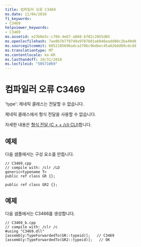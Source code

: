 ```yaml
---
title: 컴파일러 오류 C3469
ms.date: 11/04/2016
f1_keywords:
- C3469
helpviewer_keywords:
- C3469
ms.assetid: e23b0e5c-c704-4e67-a868-bf02c2055d85
ms.openlocfilehash: 7ae0b7b779749a9787601a6046eadd80c2ba49d0
ms.sourcegitcommit: 6052185696adca270bc9bdbec45a626dd89cdcdd
ms.translationtype: MT
ms.contentlocale: ko-KR
ms.lasthandoff: 10/31/2018
ms.locfileid: "50571069"
---
```

# <a name="compiler-error-c3469"></a>컴파일러 오류 C3469

'type': 제네릭 클래스는 전달할 수 없습니다.

제네릭 클래스에서 형식 전달을 사용할 수 없습니다.

자세한 내용은 [형식 전달 (C + + /cli CLI)](../../windows/type-forwarding-cpp-cli.md)합니다.

## <a name="example"></a>예제

다음 샘플에서는 구성 요소를 만듭니다.

```
// C3469.cpp
// compile with: /clr /LD
generic<typename T>
public ref class GR {};

public ref class GR2 {};
```

## <a name="example"></a>예제

다음 샘플에서는 C3466를 생성합니다.

```
// C3469_b.cpp
// compile with: /clr /c
#using "C3469.dll"
[assembly:TypeForwardedTo(GR::typeid)];   // C3469
[assembly:TypeForwardedTo(GR2::typeid)];   // OK
```